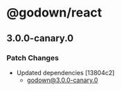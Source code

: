 # @godown/react

## 3.0.0-canary.0

### Patch Changes

- Updated dependencies [13804c2]
  - godown@3.0.0-canary.0
